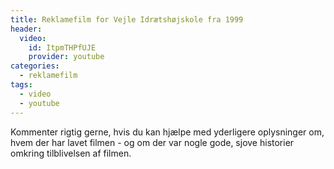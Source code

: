 ```yaml
---
title: Reklamefilm for Vejle Idrætshøjskole fra 1999
header:
  video:
    id: ItpmTHPfUJE
    provider: youtube
categories:
  - reklamefilm
tags:
  - video
  - youtube
---
```


Kommenter rigtig gerne, hvis du kan hjælpe med yderligere oplysninger om, hvem der har lavet filmen - og om der var nogle gode, sjove historier omkring tilblivelsen af filmen.
